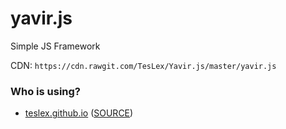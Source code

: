 # yavir.js
Simple JS Framework

CDN: ```https://cdn.rawgit.com/TesLex/Yavir.js/master/yavir.js```


### Who is using?
- [teslex.github.io](https://teslex.github.io) ([SOURCE](https://github.com/TesLex/teslex.github.io))
